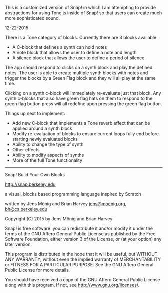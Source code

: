 
This is a customized version of Snap! in which I am attempting to provide
abstractions for using Tone.js inside of Snap! so that users can create
much more sophisticated sound.

12-22-2015

There is a Tone category of blocks.  Currently there are 3 blocks available:
- A C-block that defines a synth can hold notes
- A note block that allows the user to define a note and length
- A silence block that allows the user to define a period of silence

The app should respond to clicks on a synth block and play the defined notes.
The user is able to create multiple synth blocks with notes and trigger the blocks
by a Green Flag block and they will all play at the same time.

Clicking on a synth c-block will immediately re-evaluate just that block.
Any synth c-blocks that also have green flag hats on them to respond to the
green flag button press will all redefine upon pressing the green flag button.

Things up next to implement:
- Add new C-block that implements a Tone reverb effect that can be applied
  around a synth block
- Modify re-evaluation of blocks to ensure current loops fully end before
  starting newly evaluated blocks
- Ability to change the type of synth
- Other effects
- Ability to modify aspects of synths
- More of the full Tone functionality

-----------------------------------

Snap! Build Your Own Blocks

http://snap.berkeley.edu

a visual, blocks based programming language
inspired by Scratch

written by Jens Mönig and Brian Harvey
jens@moenig.org, bh@cs.berkeley.edu

Copyright (C) 2015 by Jens Mönig and Brian Harvey

Snap! is free software: you can redistribute it and/or modify
it under the terms of the GNU Affero General Public License as
published by the Free Software Foundation, either version 3 of
the License, or (at your option) any later version.

This program is distributed in the hope that it will be useful,
but WITHOUT ANY WARRANTY; without even the implied warranty of
MERCHANTABILITY or FITNESS FOR A PARTICULAR PURPOSE.  See the
GNU Affero General Public License for more details.

You should have received a copy of the GNU Affero General Public License
along with this program.  If not, see <http://www.gnu.org/licenses/>.
